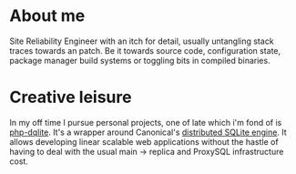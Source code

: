# About me
Site Reliability Engineer with an itch for detail, usually untangling stack traces towards an patch. Be it towards source code, configuration state, package manager build systems or toggling bits in compiled binaries.

# Creative leisure
In my off time I pursue personal projects, one of late which i'm fond of is [php-dqlite](https://github.com/emansom/php-dqlite). It's a wrapper around Canonical's [distributed SQLite engine](https://dqlite.io/). It allows developing linear scalable web applications without the hastle of having to deal with the usual main -> replica and ProxySQL infrastructure cost.
